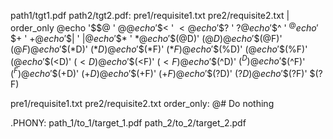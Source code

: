 path1/tgt1.pdf path2/tgt2.pdf: pre1/requisite1.txt pre2/requisite2.txt | order_only
	@echo '$$@   '  $@
	@echo '$$<   '  $<
	@echo '$$?   '  $?
	@echo '$$^   '  $^
	@echo '$$+   '  $+
	@echo '$$|   '  $|
	@echo '$$*   '  $*
	@echo '$$(@D)'  $(@D)
	@echo '$$(@F)'  $(@F)
	@echo '$$(*D)'  $(*D)
	@echo '$$(*F)'  $(*F)
	@echo '$$(%D)'  $(%D)
	@echo '$$(%F)'  $(%F)
	@echo '$$(<D)'  $(<D)
	@echo '$$(<F)'  $(<F)
	@echo '$$(^D)'  $(^D)
	@echo '$$(^F)'  $(^F)
	@echo '$$(+D)'  $(+D)
	@echo '$$(+F)'  $(+F)
	@echo '$$(?D)'  $(?D)
	@echo '$$(?F)'  $(?F)


pre1/requisite1.txt pre2/requisite2.txt order_only:
	@# Do nothing

.PHONY: path_1/to_1/target_1.pdf path_2/to_2/target_2.pdf